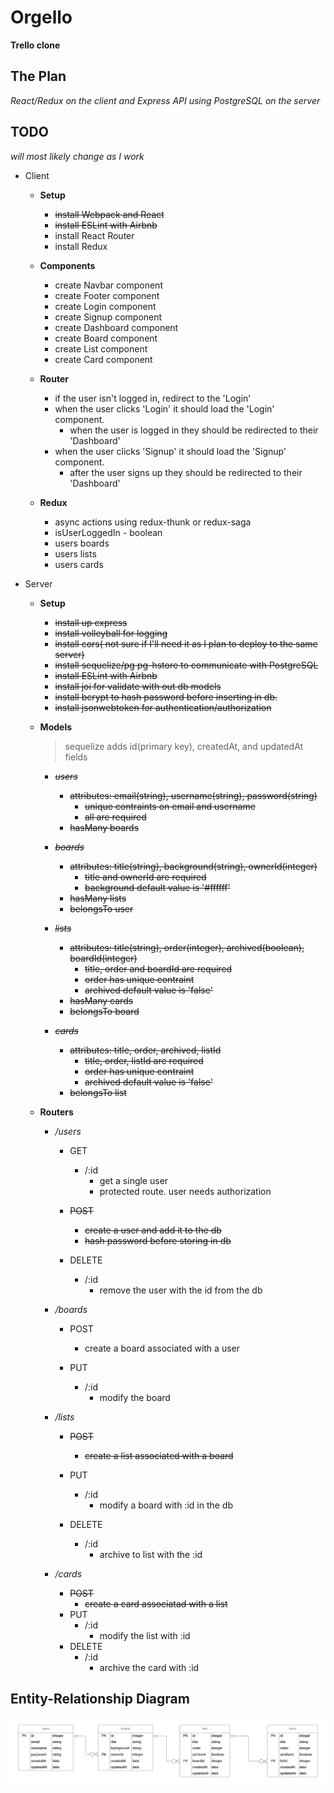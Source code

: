 # Orgello

**Trello clone**

## The Plan

_React/Redux on the client and Express API using PostgreSQL on the server_

## TODO

_will most likely change as I work_

- Client

  - **Setup**

    - ~~install Webpack and React~~
    - ~~install ESLint with Airbnb~~
    - install React Router
    - install Redux

  - **Components**

    - create Navbar component
    - create Footer component
    - create Login component
    - create Signup component
    - create Dashboard component
    - create Board component
    - create List component
    - create Card component

  - **Router**

    - if the user isn't logged in, redirect to the 'Login'
    - when the user clicks 'Login' it should load the 'Login' component.
      - when the user is logged in they should be redirected to their 'Dashboard'
    - when the user clicks 'Signup' it should load the 'Signup' component.
      - after the user signs up they should be redirected to their 'Dashboard'

  - **Redux**
    - async actions using redux-thunk or redux-saga
    - isUserLoggedIn - boolean
    - users boards
    - users lists
    - users cards

- Server

  - **Setup**

    - ~~install up express~~
    - ~~install volleyball for logging~~
    - ~~install cors( not sure if I'll need it as I plan to deploy to the same server)~~
    - ~~install sequelize/pg pg-hstore to communicate with PostgreSQL~~
    - ~~install ESLint with Airbnb~~
    - ~~install joi for validate with out db models~~
    - ~~install bcrypt to hash password before inserting in db.~~
    - ~~install jsonwebtoken for authentication/authorization~~

  - **Models**

    > sequelize adds id(primary key), createdAt, and updatedAt fields

    - ~~_users_~~

      - ~~attributes: email(string), username(string), password(string)~~
        - ~~unique contraints on email and username~~
        - ~~all are required~~
      - ~~hasMany boards~~

    - ~~_boards_~~

      - ~~attributes: title(string), background(string), ownerId(integer)~~
        - ~~title and ownerId are required~~
        - ~~background default value is '#ffffff'~~
      - ~~hasMany lists~~
      - ~~belongsTo user~~

    - ~~_lists_~~

      - ~~attributes: title(string), order(integer), archived(boolean), boardId(integer)~~
        - ~~title, order and boardId are required~~
        - ~~order has unique contraint~~
        - ~~archived default value is 'false'~~
      - ~~hasMany cards~~
      - ~~belongsTo board~~

    - ~~_cards_~~
      - ~~attributes: title, order, archived, listId~~
        - ~~title, order, listId are required~~
        - ~~order has unique contraint~~
        - ~~archived default value is 'false'~~
      - ~~belongsTo list~~

  - **Routers**

    - _/users_

      - GET

        - /:id
          - get a single user
          - protected route. user needs authorization

      - ~~POST~~

        - ~~create a user and add it to the db~~
        - ~~hash password before storing in db~~

      - DELETE
        - /:id
          - remove the user with the id from the db

    - _/boards_


      - POST

        - create a board associated with a user

      - PUT
        - /:id
          - modify the board

    - _/lists_

      - ~~POST~~
        - ~~create a list associated with a board~~
      - PUT
        - /:id
          - modify a board with :id in the db
      - DELETE

        - /:id
          - archive to list with the :id

    - _/cards_

      - ~~POST~~
        - ~~create a card associatad with a list~~
      - PUT
        - /:id
          - modify the list with :id
      - DELETE
        - /:id
          - archive the card with :id

## Entity-Relationship Diagram

![erd](./orgello-erd.png)
